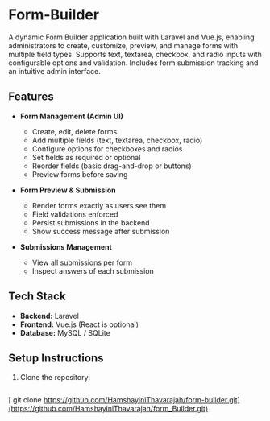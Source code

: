 # Form-Builder

A dynamic Form Builder application built with Laravel and Vue.js, enabling administrators to create, customize, preview, and manage forms with multiple field types. Supports text, textarea, checkbox, and radio inputs with configurable options and validation. Includes form submission tracking and an intuitive admin interface.

## Features

- **Form Management (Admin UI)**
  - Create, edit, delete forms
  - Add multiple fields (text, textarea, checkbox, radio)
  - Configure options for checkboxes and radios
  - Set fields as required or optional
  - Reorder fields (basic drag-and-drop or buttons)
  - Preview forms before saving

- **Form Preview & Submission**
  - Render forms exactly as users see them
  - Field validations enforced
  - Persist submissions in the backend
  - Show success message after submission

- **Submissions Management**
  - View all submissions per form
  - Inspect answers of each submission

## Tech Stack

- **Backend:** Laravel  
- **Frontend:** Vue.js (React is optional)  
- **Database:** MySQL / SQLite  

## Setup Instructions

1. Clone the repository:  
   ```bash
 [  git clone https://github.com/HamshayiniThavarajah/form-builder.git](https://github.com/HamshayiniThavarajah/form_Builder.git)
